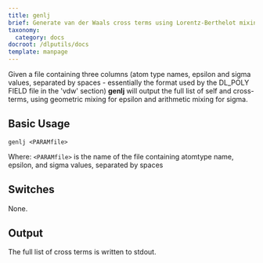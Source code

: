 ```yaml
---
title: genlj
brief: Generate van der Waals cross terms using Lorentz-Berthelot mixing rules
taxonomy:
  category: docs
docroot: /dlputils/docs
template: manpage
---
```


Given a file containing three columns (atom type names, epsilon and sigma values, separated by spaces - essentially the format used by the DL_POLY FIELD file in the 'vdw' section) **genlj** will output the full list of self and cross-terms, using geometric mixing for epsilon and arithmetic mixing for sigma.

## Basic Usage

```
genlj <PARAMfile>
```

Where:
`<PARAMfile>` is the name of the file containing atomtype name, epsilon, and sigma values, separated by spaces

## Switches

None.

## Output

The full list of cross terms is written to stdout.

